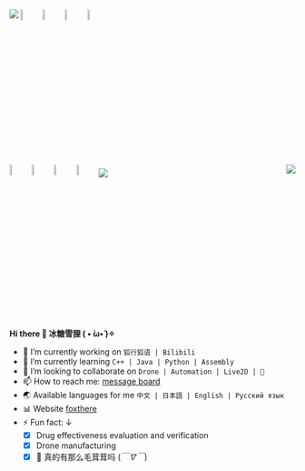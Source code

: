 <img align="left" src="https://github-readme-stats.vercel.app/api?username=NekoSilverfox&hide=contribs,issues&count_private=true&show_icons=true"/>
  <!-- Your languages and tools. Be careful with the alignment. 
  You can use this sites to get logos: https://www.vectorlogo.zone or https://simpleicons.org/
  超棒的取色网站：https://htmlcolorcodes.com/zh/
  -->
  <code><img width="7%" fill="F92377" src="https://raw.githubusercontent.com/NekoSilverFox/NekoSilverfox/master/icons/cplusplus.svg"></code>
  <code><img width="7%" fill="643739" src="https://github.com/NekoSilverFox/NekoSilverfox/raw/master/icons/java.svg"></code>
  <code><img width="7%" fill="49EE78" src="https://github.com/NekoSilverFox/NekoSilverfox/raw/master/icons/python.svg"></code>
  <code><img width="7%" fill="23F9EC" src="https://github.com/NekoSilverFox/NekoSilverfox/raw/master/icons/furrynetwork.svg"></code>
<br />
  <code><img width="7%" fill="F92323" src="https://github.com/NekoSilverFox/NekoSilverfox/raw/master/icons/github.svg"></code>
  <code><img width="7%" fill="F99B23" src="https://github.com/NekoSilverFox/NekoSilverfox/raw/master/icons/ubuntu.svg"></code>
  <code><img width="7%" fill="C2F923" src="https://github.com/NekoSilverFox/NekoSilverfox/raw/master/icons/centos.svg"></code>
  <code><img width="7%" fill="23A1F9" src="https://github.com/NekoSilverFox/NekoSilverfox/raw/master/icons/nextcloud.svg"></code>

<a>
  <img align="center" src="https://github.com/NekoSilverFox/NekoSilverfox/blob/master/icons/wri.png"/>
  <img align="right" src="https://github-readme-stats.vercel.app/api/top-langs/?username=NekoSilverfox&show_icons=true&theme=vue&hide=HTML" />

 **Hi there 🐾 冰糖雪狸 ( • ̀ω•́ )✧**  </br>
- 🔭 I’m currently working on `狐行狐语 | Bilibili`  </br>
- 🌱 I’m currently learning `C++ | Java | Python | Assembly`  </br>
- 👀 I’m looking to collaborate on `Drone | Automation | Live2D | 🐾`  </br>
- 📫 How to reach me: [message board](https://foxthere.com/board/)  </br>
- 🌏 Available languages for me `中文 | 日本語 | English | Русский язык`  </br>
- 📊 Website [foxthere](https://foxthere.com/)  </br>
- ⚡ Fun fact:  ↓  </br>
  - [x] Drug effectiveness evaluation and verification  </br>
  - [x] Drone manufacturing  </br>
  - [x] 🐾 真的有那么毛茸茸吗 (*￣∇￣*)  </br>
</a>
